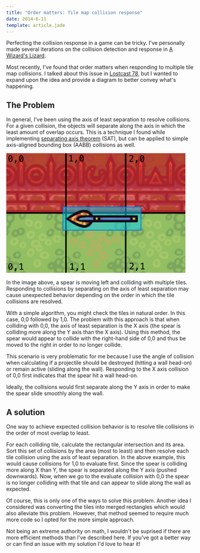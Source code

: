 ```yaml
---
title: "Order matters: Tile map collision response"
date: 2014-6-11
template: article.jade
---
```

Perfecting the collision response in a game can be tricky. I've personally made several iterations on the collision detection and response in [A Wizard's Lizard][1].

Most recently, I've found that order matters when responding to multiple tile map collisions. I talked about this issue in [Lostcast 78][2], but I wanted to expand upon the idea and provide a diagram to better convey what's happening.

## The Problem

In general, I've been using the axis of least separation to resolve collisions. For a given collision, the objects will separate along the axis in which the least amount of overlap occurs. This is a technique I found while implementing [separating axis theorem][3] (SAT), but can be applied to simple axis-aligned bounding box (AABB) collisions as well.

![Diagram of a spear colliding with multiple tiles][4]

In the image above, a spear is moving left and colliding with multiple tiles. Responding to collisions by separating on the axis of least separation may cause unexpected behavior depending on the order in which the tile collisions are resolved.

With a simple algorithm, you might check the tiles in natural order. In this case, 0,0 followed by 1,0. The problem with this approach is that when colliding with 0,0, the axis of least separation is the X axis (the spear is colliding more along the Y axis than the X axis). Using this method, the spear would appear to collide with the right-hand side of 0,0 and thus be moved to the right in order to no longer collide.

This scenario is very problematic for me because I use the angle of collision when calculating if a projectile should be destroyed (hitting a wall head-on) or remain active (sliding along the wall). Responding to the X axis collision of 0,0 first indicates that the spear hit a wall head-on.

Ideally, the collisions would first separate along the Y axis in order to make the spear slide smoothly along the wall.

## A solution

One way to achieve expected collision behavior is to resolve tile collisions in the order of most overlap to least.

For each colliding tile, calculate the rectangular intersection and its area. Sort this set of collisions by the area (most to least) and then resolve each tile collision using the axis of least separation. In the above example, this would cause collisions for 1,0 to evaluate first. Since the spear is colliding more along X than Y, the spear is separated along the Y axis (pushed downwards). Now, when we go to the evaluate collision with 0,0 the spear is no longer colliding with that tile and can appear to slide along the wall as expected.

Of course, this is only one of the ways to solve this problem. Another idea I considered was converting the tiles into merged rectangles which would also alleviate this problem. However, that method seemed to require much more code so I opted for the more simple approach.

Not being an extreme authority on math, I wouldn't be suprised if there are more efficient methods than I've described here. If you've got a better way or can find an issue with my solution I'd love to hear it!

[1]: http://www.wizardslizard.com/ "A Wizard's Lizard"
[2]: http://www.lostdecadegames.com/lostcast-78/ "Lostcast 78: Separation Axis Feeling"
[3]: http://gamedevelopment.tutsplus.com/tutorials/collision-detection-using-the-separating-axis-theorem--gamedev-169
[4]: /media/images/misc/sat-collision-diagram.png "Problematic collision with multiple tiles"
